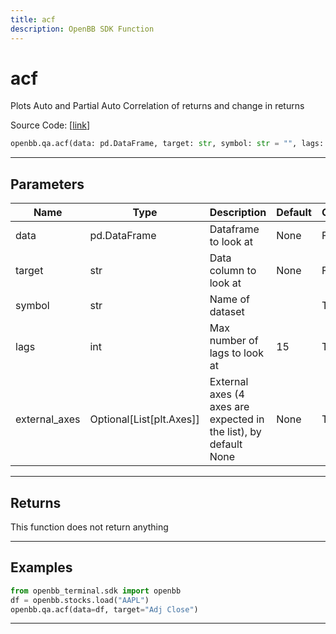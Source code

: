 ```yaml
---
title: acf
description: OpenBB SDK Function
---
```


# acf

Plots Auto and Partial Auto Correlation of returns and change in returns

Source Code: [[link](https://github.com/OpenBB-finance/OpenBBTerminal/tree/main/openbb_terminal/common/quantitative_analysis/qa_view.py#L372)]

```python
openbb.qa.acf(data: pd.DataFrame, target: str, symbol: str = "", lags: int = 15, external_axes: Optional[List[matplotlib.axes._axes.Axes]] = None)
```

---

## Parameters

| Name | Type | Description | Default | Optional |
| ---- | ---- | ----------- | ------- | -------- |
| data | pd.DataFrame | Dataframe to look at | None | False |
| target | str | Data column to look at | None | False |
| symbol | str | Name of dataset |  | True |
| lags | int | Max number of lags to look at | 15 | True |
| external_axes | Optional[List[plt.Axes]] | External axes (4 axes are expected in the list), by default None | None | True |


---

## Returns

This function does not return anything

---

## Examples

```python
from openbb_terminal.sdk import openbb
df = openbb.stocks.load("AAPL")
openbb.qa.acf(data=df, target="Adj Close")
```

---


